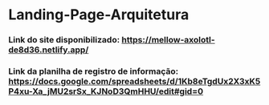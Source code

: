 # Landing-Page-Arquitetura

### Link do site disponibilizado: https://mellow-axolotl-de8d36.netlify.app/  
### Link da planilha de registro de informação: https://docs.google.com/spreadsheets/d/1Kb8eTgdUx2X3xK5P4xu-Xa_jMU2srSx_KJNoD3QmHHU/edit#gid=0
